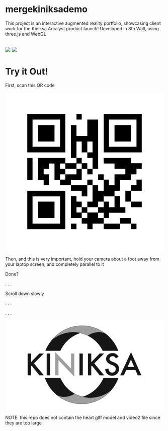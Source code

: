 # mergekiniksademo

This project is an interactive augmented reality portfolio, showcasing client work for the Kiniksa Arcalyst product launch!
Developed in 8th Wall, using three.js and WebGL

![](https://media.giphy.com/media/Efgwz3mIchtdoChNuD/giphy.gif) ![](https://media.giphy.com/media/hf5oWA65MjIRjZ1eRZ/giphy.gif)
![]()
---

# Try it Out!

First, scan this QR code

![](https://github.com/likornguth/mergekiniksademo/blob/main/8code%20(15).png)


Then, and this is very important, hold your camera about a foot away from your laptop screen, and completely parallel to it

Done?

.
.
.

Scroll down slowly

.
.
.

.
.
.


![](https://github.com/likornguth/mergekiniksademo/blob/main/targetimage.jpg)

NOTE: this repo does not contain the heart gltf model and video2 file since they are too large
